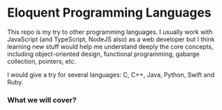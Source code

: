 # Eloquent Programming Languages

This repo is my try to other programming languages. I usually work with JavaScript (and TypeScript, NodeJS also) as a web developer but I think learning new stuff would help me understand deeply the core concepts, including object-oriented design, functional programming, gabarge collection, pointers, etc.

I would give a try for several languages: C, C++, Java, Python, Swift and Ruby.

### What we will cover?
